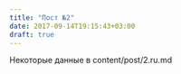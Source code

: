 ```yaml
---
title: "Пост №2"
date: 2017-09-14T19:15:43+03:00
draft: true
---
```


Некоторые данные в content/post/2.ru.md
